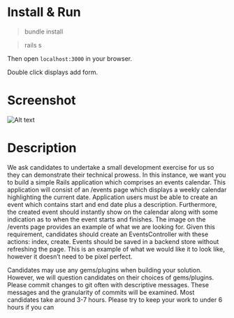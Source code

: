 # Install & Run

> bundle install

> rails s

Then open `localhost:3000` in your browser.

Double click displays add form.

# Screenshot

![Alt text](https://monosnap.com/image/9pVLUIKOIPyS5RX87QvO5hcbSNvoVK.png)

# Description

We ask candidates to undertake a small development exercise for us so they can demonstrate their technical prowess. In this instance, we want you to build a simple Rails application which comprises an events calendar. This application will consist of an /events page which displays a weekly calendar highlighting the current date. Application users must be able to create an event which contains start and end date plus a description.
Furthermore, the created event should instantly show on the calendar along with some indication as to when the event starts and finishes. The image on the /events page provides an example of what we are looking for.
Given this requirement, candidates should create an EventsController with these actions: index, create.
Events should be saved in a backend store without refreshing the page.
This is an example of what we would like it to look like, however it doesn’t need to be pixel perfect.

Candidates may use any gems/plugins when building your solution. However, we will question candidates on their choices of gems/plugins.
Please commit changes to git often with descriptive messages. These messages and the granularity of commits will be examined.
Most candidates take around 3-7 hours.  Please try to keep your work to under 6 hours if you can

